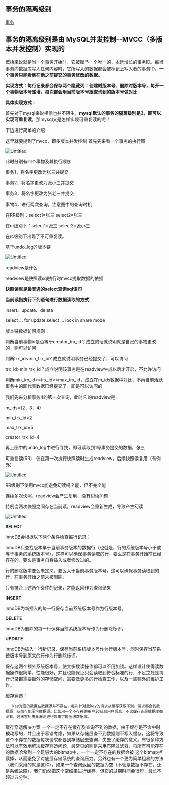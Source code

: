
## 事务的隔离级别

[事务](事务.md)

## **事务的隔离级别是由** **MySQL并发控制--MVCC（多版本并发控制）实现的**

概括来说就是当一个事务开始时，它被赋予一个唯一的，永远增长的事务ID。每当事务向数据库写入任何内容时，它所写入的数据都会被标记上写入者的事务ID，**一个事务只能看到在他之前提交的事务修改的数据。**

**实现方式：每行记录都会保存两个隐藏列：创建时版本号、删除时版本号，每开一个事物版本号递增，每次都会用当前版本号跟查询到的版本号做对比**

**具体实现方式：**

首先对于mysql来说相信也并不陌生，**mysql默认的事务的隔离级别是3，即可以实现可重复读**，那mysql又是怎样实现可重复读的呢？

下边进行简单的介绍

这里就要提到了mvcc，即多版本并发控制 首先先来看一个事务的执行图

![Untitled](Untitled%2019.png)

此时分别有四个事物及其执行顺序

事务1，将名字更改为张三并提交

事务2，将名字更改为张小三并提交

事务3，将名字更改为张老三并提交

事物4，进行两次查询，注意图中的查询时机

在RR级别：select1=张三 select2=张三

在rc级别下：select1=张三 select2=张小三

在rc级别下出现了不可重复读。

基于undo_log的版本链

![Untitled](Untitled%2020.png)

readview是什么

readview是快照读sql执行时mvcc提取数据的依据

**快照读就是最普通的select查询sql语句**

**当前读指执行下列语句进行数据读取的方式**

insert、update、delete

select … for update select … lock in share mode

版本链数据访问规则：

判断当前事物id是否等于creator_trx_id？成立的话就说明就是自己的事物更改的，则可以访问

判断trx_id<min_trx_id? 成立就说明事务已经提交了，可以访问

trx_id>min_trx_id？成立说明该事务是在readview生成以后才开启，不允许访问

判断min_trx_id<=trx_id<=max_trx_id，成立在m_ids数据中对比，不再当前活跃事务中的即代表数据已经提交了，即是可以访问的

我们先来分析事务4的第一次查询，此时它的readview是

m_ids={2，3，4}

min_trx_id=2

max_trx_id=5

creator_trx_id=4

再上图中的undo_log中进行寻找，即可读取到1号事务提交的数据，张三

可重复读(RR)：仅在第一次执行快照读时生成readview，后续快照读复用（有例外）

![Untitled](Untitled%2021.png)

RR级别下使用mvcc能避免幻读吗？能，但不完全能

连续多次快照，readview会产生复用，没有幻读问题

特例当两次快照之间存在当前读，readview会重新生成，导致产生幻读

![Untitled](Untitled%2022.png)

**SELECT**

InnoDB会根据以下两个条件检查每行记录：

InnoDB只查找版本早于当前事务版本的数据行（也就是，行的系统版本号小于或等于事务的系统版本号），这样可以确保事务读取的行，要么是在事务开始前已经存在的，要么是事务自身插入或者修改过的。

行的删除版本要么未定义，要么大于当前事务版本号。这可以确保事务读取到的行，在事务开始之前未被删除。

只有符合上述两个条件的记录，才能返回作为查询结果

**INSERT**

InnoDB为新插入的每一行保存当前系统版本号作为行版本号。

**DELETE**

InnoDB为删除的每一行保存当前系统版本号作为行删除标识。

**UPDATE**

InnoDB为插入一行新记录，保存当前系统版本号作为行版本号，同时保存当前系统版本号到原来的行作为行删除标识。

保存这两个额外系统版本号，使大多数读操作都可以不用加锁。这样设计使得读数据操作很简单，性能很好，并且也能保证只会读取到符合标准的行，不足之处是每行记录都需要额外的存储空间，需要做更多的行检查工作，以及一些额外的维护工作。

缓存穿透：

```
   key对应的数据在数据源并不存在，每次针对此key的请求从缓存获取不到，请求都会到数据源，从而可能压垮数据源。比如用一个不存在的用户id获取用户信息，不论缓存还是数据库都没有，若黑客利用此漏洞进行攻击可能压垮数据库。

```

缓存穿透解决方案
一个一定不存在缓存及查询不到的数据，由于缓存是不命中时被动写的，并且出于容错考虑，如果从存储层查不到数据则不写入缓存，这将导致这个不存在的数据每次请求都要到存储层去查询，失去了缓存的意义。有很多种方法可以有效地解决缓存穿透问题，最常见的则是采用布隆过滤器，将所有可能存在的数据哈希到一个足够大的bitmap中，一个一定不存在的数据会被 这个bitmap拦截掉，从而避免了对底层存储系统的查询压力。另外也有一个更为简单粗暴的方法（我们采用的就是这种），如果一个查询返回的数据为空（不管是数据不存在，还是系统故障），我们仍然把这个空结果进行缓存，但它的过期时间会很短，最长不超过五分钟。
